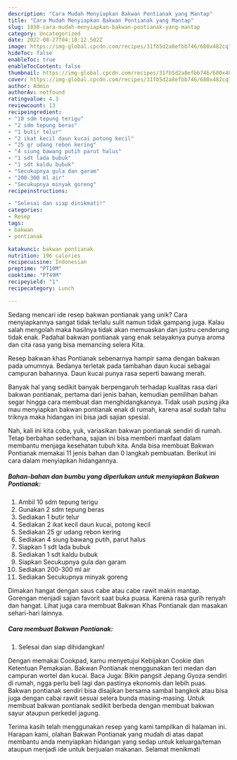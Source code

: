 ```yaml
---
description: "Cara Mudah Menyiapkan Bakwan Pontianak yang Mantap"
title: "Cara Mudah Menyiapkan Bakwan Pontianak yang Mantap"
slug: 1830-cara-mudah-menyiapkan-bakwan-pontianak-yang-mantap
category: Uncategorized
date: 2022-08-27T04:18:12.502Z
image: https://img-global.cpcdn.com/recipes/31fb5d2a8efbb746/680x482cq70/bakwan-pontianak-foto-resep-utama.jpg
hideToc: false
enableToc: true
enableTocContent: false
thumbnail: https://img-global.cpcdn.com/recipes/31fb5d2a8efbb746/680x482cq70/bakwan-pontianak-foto-resep-utama.jpg
cover: https://img-global.cpcdn.com/recipes/31fb5d2a8efbb746/680x482cq70/bakwan-pontianak-foto-resep-utama.jpg
author: Admin
authorAv: notfound
ratingvalue: 4.3
reviewcount: 13
recipeingredient:
- "10 sdm tepung terigu"
- "2 sdm tepung beras"
- "1 butir telur"
- "2 ikat kecil daun kucai potong kecil"
- "25 gr udang rebon kering"
- "4 siung bawang putih parut halus"
- "1 sdt lada bubuk"
- "1 sdt kaldu bubuk"
- "Secukupnya gula dan garam"
- "200-300 ml air"
- "Secukupnya minyak goreng"
recipeinstructions:

- "Selesai dan siap dinikmati!"
categories:
- Resep
tags:
- bakwan
- pontianak

katakunci: bakwan pontianak 
nutrition: 196 calories
recipecuisine: Indonesian
preptime: "PT10M"
cooktime: "PT49M"
recipeyield: "1"
recipecategory: Lunch

---
```





Sedang mencari ide resep bakwan pontianak yang unik? Cara menyiapkannya sangat tidak terlalu sulit namun tidak gampang juga. Kalau salah mengolah maka hasilnya tidak akan memuaskan dan justru cenderung tidak enak. Padahal bakwan pontianak yang enak selayaknya punya aroma dan cita rasa yang bisa memancing selera Kita.





Resep bakwan khas Pontianak sebenarnya hampir sama dengan bakwan pada umumnya. Bedanya terletak pada tambahan daun kucai sebagai campuran bahannya. Daun kucai punya rasa seperti bawang merah.

Banyak hal yang sedikit banyak berpengaruh terhadap kualitas rasa dari bakwan pontianak, pertama dari jenis bahan, kemudian pemilihan bahan segar hingga cara membuat dan menghidangkannya. Tidak usah pusing jika mau menyiapkan bakwan pontianak enak di rumah, karena asal sudah tahu triknya maka hidangan ini bisa jadi sajian spesial.






Nah, kali ini kita coba, yuk, variasikan bakwan pontianak sendiri di rumah. Tetap berbahan sederhana, sajian ini bisa memberi manfaat dalam membantu menjaga kesehatan tubuh kita. Anda bisa membuat Bakwan Pontianak memakai 11 jenis bahan dan 0 langkah pembuatan. Berikut ini cara dalam menyiapkan hidangannya.

<!--inarticleads1-->

##### Bahan-bahan dan bumbu yang diperlukan untuk menyiapkan Bakwan Pontianak:

1. Ambil 10 sdm tepung terigu
1. Gunakan 2 sdm tepung beras
1. Sediakan 1 butir telur
1. Sediakan 2 ikat kecil daun kucai, potong kecil
1. Sediakan 25 gr udang rebon kering
1. Sediakan 4 siung bawang putih, parut halus
1. Siapkan 1 sdt lada bubuk
1. Sediakan 1 sdt kaldu bubuk
1. Siapkan Secukupnya gula dan garam
1. Sediakan 200-300 ml air
1. Sediakan Secukupnya minyak goreng


Dimakan hangat dengan saus cabe atau cabe rawit makin mantap. Gorengan menjadi sajian favorit saat buka puasa. Karena rasa gurih renyah dan hangat. Lihat juga cara membuat Bakwan Khas Pontianak dan masakan sehari-hari lainnya. 

<!--inarticleads2-->

##### Cara membuat Bakwan Pontianak:


1. Selesai dan siap dihidangkan!

Dengan memakai Cookpad, kamu menyetujui Kebijakan Cookie dan Ketentuan Pemakaian. Bakwan Pontianak menggunakan teri medan dan campuran wortel dan kucai. Baca Juga: Bikin pangsit Jepang Gyoza sendiri di rumah, ngga perlu beli lagi dan pastinya ekonomis dan lebih puas. Bakwan pontianak sendiri bisa disajikan bersama sambal bangkok atau bisa juga dengan cabai rawit sesuai selera bunda masing-masing. Untuk membuat bakwan pontianak sedikit berbeda dengan membuat bakwan sayur ataupun perkedel jagung. 

Terima kasih telah menggunakan resep yang kami tampilkan di halaman ini. Harapan kami, olahan Bakwan Pontianak yang mudah di atas dapat membantu anda menyiapkan hidangan yang sedap untuk keluarga/teman ataupun menjadi ide untuk berjualan makanan. Selamat menikmati

